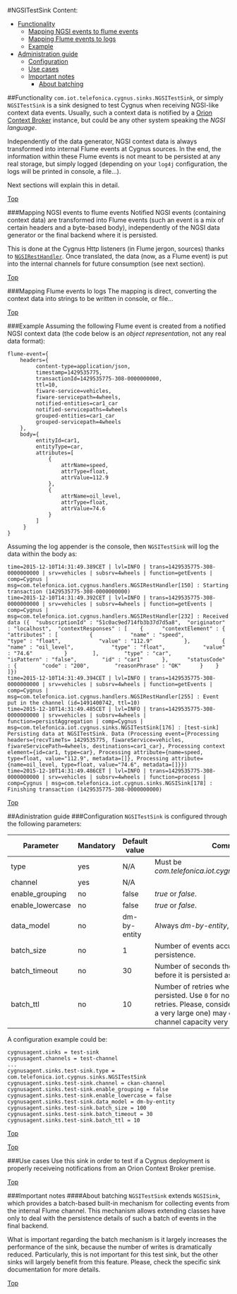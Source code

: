 #<a name="top"></a>NGSITestSink
Content:

* [Functionality](#section1)
    * [Mapping NGSI events to flume events](#section1.1)
    * [Mapping Flume events to logs](#section1.2)
    * [Example](#section1.3)
* [Administration guide](#section2)
    * [Configuration](#section2.1)
    * [Use cases](#section2.2)
    * [Important notes](#section2.3)
        * [About batching](#section2.3.1)

##<a name="section1"></a>Functionality
`com.iot.telefonica.cygnus.sinks.NGSITestSink`, or simply `NGSITestSink` is a sink designed to test Cygnus when receiving NGSI-like context data events. Usually, such a context data is notified by a [Orion Context Broker](https://github.com/telefonicaid/fiware-orion) instance, but could be any other system speaking the <i>NGSI language</i>.

Independently of the data generator, NGSI context data is always transformed into internal Flume events at Cygnus sources. In the end, the information within these Flume events is not meant to be persisted at any real storage, but simply logged (depending on your `log4j` configuration, the logs will be printed in console, a file...).

Next sections will explain this in detail.

[Top](#top)

###<a name="section1.1"></a>Mapping NGSI events to flume events
Notified NGSI events (containing context data) are transformed into Flume events (such an event is a mix of certain headers and a byte-based body), independently of the NGSI data generator or the final backend where it is persisted.

This is done at the Cygnus Http listeners (in Flume jergon, sources) thanks to [`NGSIRestHandler`](./ngsi_rest_handler.md). Once translated, the data (now, as a Flume event) is put into the internal channels for future consumption (see next section).

[Top](#top)

###<a name="section1.2"></a>Mapping Flume events lo logs
The mapping is direct, converting the context data into strings to be written in console, or file...

[Top](#top)

###<a name="section1.3"></a>Example
Assuming the following Flume event is created from a notified NGSI context data (the code below is an <i>object representation</i>, not any real data format):

    flume-event={
        headers={
	         content-type=application/json,
	         timestamp=1429535775,
	         transactionId=1429535775-308-0000000000,
	         ttl=10,
	         fiware-service=vehicles,
	         fiware-servicepath=4wheels,
	         notified-entities=car1_car
	         notified-servicepaths=4wheels
	         grouped-entities=car1_car
	         grouped-servicepath=4wheels
        },
        body={
	         entityId=car1,
	         entityType=car,
	         attributes=[
	             {
	                 attrName=speed,
	                 attrType=float,
	                 attrValue=112.9
	             },
	             {
	                 attrName=oil_level,
	                 attrType=float,
	                 attrValue=74.6
	             }
	         ]
	     }
    }

Assuming the log appender is the console, then `NGSITestSink` will log the data within the body as:

```
time=2015-12-10T14:31:49.389CET | lvl=INFO | trans=1429535775-308-0000000000 | srv=vehicles | subsrv=4wheels | function=getEvents | comp=Cygnus | msg=com.telefonica.iot.cygnus.handlers.NGSIRestHandler[150] : Starting transaction (1429535775-308-0000000000)
time=2015-12-10T14:31:49.392CET | lvl=INFO | trans=1429535775-308-0000000000 | srv=vehicles | subsrv=4wheels | function=getEvents | comp=Cygnus | msg=com.telefonica.iot.cygnus.handlers.NGSIRestHandler[232] : Received data ({  "subscriptionId" : "51c0ac9ed714fb3b37d7d5a8",  "originator" : "localhost",  "contextResponses" : [    {      "contextElement" : {        "attributes" : [          {            "name" : "speed",            "type" : "float",            "value" : "112.9"          },          {            "name" : "oil_level",            "type" : "float",            "value" : "74.6"          }        ],        "type" : "car",        "isPattern" : "false",        "id" : "car1"      },      "statusCode" : {        "code" : "200",        "reasonPhrase" : "OK"      }    }  ]})
time=2015-12-10T14:31:49.394CET | lvl=INFO | trans=1429535775-308-0000000000 | srv=vehicles | subsrv=4wheels | function=getEvents | comp=Cygnus | msg=com.telefonica.iot.cygnus.handlers.NGSIRestHandler[255] : Event put in the channel (id=1491400742, ttl=10)
time=2015-12-10T14:31:49.485CET | lvl=INFO | trans=1429535775-308-0000000000 | srv=vehicles | subsrv=4wheels | function=persistAggregation | comp=Cygnus | msg=com.telefonica.iot.cygnus.sinks.NGSITestSink[176] : [test-sink] Persisting data at NGSITestSink. Data (Processing event={Processing headers={recvTimeTs= 1429535775, fiwareService=vehicles, fiwareServicePath=4wheels, destinations=car1_car}, Processing context element={id=car1, type=car}, Processing attribute={name=speed, type=float, value="112.9", metadata=[]}, Processing attribute={name=oil_level, type=float, value="74.6", metadata=[]}})
time=2015-12-10T14:31:49.486CET | lvl=INFO | trans=1429535775-308-0000000000 | srv=vehicles | subsrv=4wheels | function=process | comp=Cygnus | msg=com.telefonica.iot.cygnus.sinks.NGSISink[178] : Finishing transaction (1429535775-308-0000000000)
```

[Top](#top)

##<a name="section2"></a>Adinistration guide
###<a name="section2.1"></a>Configuration
`NGSITestSink` is configured through the following parameters:

| Parameter | Mandatory | Default value | Comments |
|---|---|---|---|
| type | yes | N/A | Must be <i>com.telefonica.iot.cygnus.sinks.NGSITestSink</i> |
| channel | yes | N/A ||
| enable_grouping | no | false | <i>true</i> or <i>false</i>. |
| enable\_lowercase | no | false | <i>true</i> or <i>false</i>. |
| data_model | no | dm-by-entity |  Always <i>dm-by-entity</i>, even if not configured. |
| batch_size | no | 1 | Number of events accumulated before persistence. |
| batch_timeout | no | 30 | Number of seconds the batch will be building before it is persisted as it is. |
| batch_ttl | no | 10 | Number of retries when a batch cannot be persisted. Use `0` for no retries, `-1` for infinite retries. Please, consider an infinite TTL (even a very large one) may consume all the sink's channel capacity very quickly. |

A configuration example could be:

    cygnusagent.sinks = test-sink
    cygnusagent.channels = test-channel
    ...
    cygnusagent.sinks.test-sink.type = com.telefonica.iot.cygnus.sinks.NGSITestSink
    cygnusagent.sinks.test-sink.channel = ckan-channel
    cygnusagent.sinks.test-sink.enable_grouping = false
    cygnusagent.sinks.test-sink.enable_lowercase = false
    cygnusagent.sinks.test-sink.data_model = dm-by-entity
    cygnusagent.sinks.test-sink.batch_size = 100
    cygnusagent.sinks.test-sink.batch_timeout = 30
    cygnusagent.sinks.test-sink.batch_ttl = 10

[Top](#top)

[Top](#top)

###<a name="section2.2"></a>Use cases
Use this sink in order to test if a Cygnus deployment is properly receiveing notifications from an Orion Context Broker premise.

[Top](#top)

###<a name="section2.3"></a>Important notes
####<a name="section2.3.1"></a>About batching
`NGSITestSink` extends `NGSISink`, which provides a batch-based built-in mechanism for collecting events from the internal Flume channel. This mechanism allows extending classes have only to deal with the persistence details of such a batch of events in the final backend.

What is important regarding the batch mechanism is it largely increases the performance of the sink, because the number of writes is dramatically reduced. Particularly, this is not important for this test sink, but the other sinks will largely benefit from this feature. Please, check the specific sink documentation for more details.

[Top](#top)
